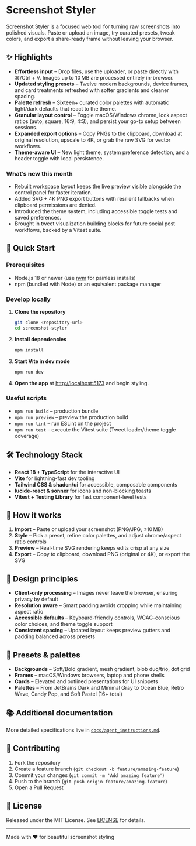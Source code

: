 # Screenshot Styler

Screenshot Styler is a focused web tool for turning raw screenshots into polished visuals. Paste or upload an image, try curated presets, tweak colors, and export a share-ready frame without leaving your browser.

## ✨ Highlights

- **Effortless input** – Drop files, use the uploader, or paste directly with ⌘/Ctrl + V. Images up to 10 MB are processed entirely in-browser.
- **Updated styling presets** – Twelve modern backgrounds, device frames, and card treatments refreshed with softer gradients and cleaner spacing.
- **Palette refresh** – Sixteen+ curated color palettes with automatic light/dark defaults that react to the theme.
- **Granular layout control** – Toggle macOS/Windows chrome, lock aspect ratios (auto, square, 16:9, 4:3), and persist your go-to setup between sessions.
- **Expanded export options** – Copy PNGs to the clipboard, download at original resolution, upscale to 4K, or grab the raw SVG for vector workflows.
- **Theme-aware UI** – New light theme, system preference detection, and a header toggle with local persistence.

### What’s new this month

- Rebuilt workspace layout keeps the live preview visible alongside the control panel for faster iteration.
- Added SVG + 4K PNG export buttons with resilient fallbacks when clipboard permissions are denied.
- Introduced the theme system, including accessible toggle tests and saved preferences.
- Brought in tweet visualization building blocks for future social post workflows, backed by a Vitest suite.

## 🚀 Quick Start

### Prerequisites

- Node.js 18 or newer (use [nvm](https://github.com/nvm-sh/nvm#installing-and-updating) for painless installs)
- npm (bundled with Node) or an equivalent package manager

### Develop locally

1. **Clone the repository**
   ```bash
   git clone <repository-url>
   cd screenshot-styler
   ```

2. **Install dependencies**
   ```bash
   npm install
   ```

3. **Start Vite in dev mode**
   ```bash
   npm run dev
   ```

4. **Open the app** at [http://localhost:5173](http://localhost:5173) and begin styling.

### Useful scripts

- `npm run build` – production bundle
- `npm run preview` – preview the production build
- `npm run lint` – run ESLint on the project
- `npm run test` – execute the Vitest suite (Tweet loader/theme toggle coverage)

## 🛠️ Technology Stack

- **React 18 + TypeScript** for the interactive UI
- **Vite** for lightning-fast dev tooling
- **Tailwind CSS & shadcn/ui** for accessible, composable components
- **lucide-react & sonner** for icons and non-blocking toasts
- **Vitest + Testing Library** for fast component-level tests

## 🎯 How it works

1. **Import** – Paste or upload your screenshot (PNG/JPG, ≤10 MB)
2. **Style** – Pick a preset, refine color palettes, and adjust chrome/aspect ratio controls
3. **Preview** – Real-time SVG rendering keeps edits crisp at any size
4. **Export** – Copy to clipboard, download PNG (original or 4K), or export the SVG

## 🔧 Design principles

- **Client-only processing** – Images never leave the browser, ensuring privacy by default
- **Resolution aware** – Smart padding avoids cropping while maintaining aspect ratio
- **Accessible defaults** – Keyboard-friendly controls, WCAG-conscious color choices, and theme toggle support
- **Consistent spacing** – Updated layout keeps preview gutters and padding balanced across presets

## 🎨 Presets & palettes

- **Backgrounds** – Soft/Bold gradient, mesh gradient, blob duo/trio, dot grid
- **Frames** – macOS/Windows browsers, laptop and phone shells
- **Cards** – Elevated and outlined presentations for UI snippets
- **Palettes** – From JetBrains Dark and Minimal Gray to Ocean Blue, Retro Wave, Candy Pop, and Soft Pastel (16+ total)

## 📚 Additional documentation

More detailed specifications live in [`docs/agent_instructions.md`](./docs/agent_instructions.md).

## 🤝 Contributing

1. Fork the repository
2. Create a feature branch (`git checkout -b feature/amazing-feature`)
3. Commit your changes (`git commit -m 'Add amazing feature'`)
4. Push to the branch (`git push origin feature/amazing-feature`)
5. Open a Pull Request

## 📄 License

Released under the MIT License. See [LICENSE](./LICENSE) for details.

---

Made with ❤️ for beautiful screenshot styling

